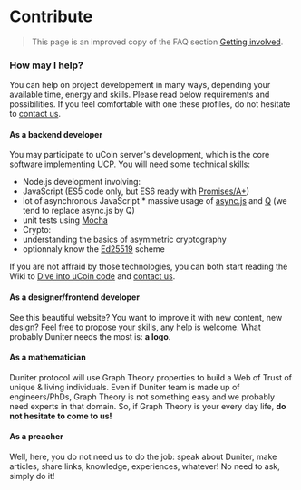 # Contribute

> This page is an improved copy of the FAQ section [Getting involved](/faq#gettinginvolved).
### How may I help?

You can help on project developement in many ways, depending your available time, energy and skills. Please read below requirements and possibilities. If you feel comfortable with one these profiles, do not hesitate to [contact us](/contact).
#### As a backend developer

You may participate to uCoin server's development, which is the core software implementing [UCP](https://github.com/ucoin-io/ucoin/blob/master/doc/Protocol.md). You will need some technical skills:

*   Node.js development involving:
 * JavaScript (ES5 code only, but ES6 ready with [Promises/A+](https://promisesaplus.com/))
 * lot of asynchronous JavaScript    * massive usage of [async.js](https://github.com/caolan/async) and [Q](https://github.com/kriskowal/q) (we tend to replace async.js by Q)
 * unit tests using [Mocha](https://mochajs.org/)
* Crypto:
 * understanding the basics of asymmetric cryptography
 * optionnaly know the [Ed25519](http://ed25519.cr.yp.to/) scheme

If you are not affraid by those technologies, you can both start reading the Wiki to [Dive into uCoin code](https://github.com/ucoin-io/ucoin/wiki/Dive-into-the-code) and [contact us](/contact).
#### As a designer/frontend developer

See this beautiful website? You want to improve it with new content, new design? Feel free to propose your skills, any help is welcome. What probably Duniter needs the most is: **a logo**.
#### As a mathematician

Duniter protocol will use Graph Theory properties to build a Web of Trust of unique & living individuals. Even if Duniter team is made up of engineers/PhDs, Graph Theory is not something easy and we probably need experts in that domain. So, if Graph Theory is your every day life, **do not hesitate to come to us!**

#### As a preacher

Well, here, you do not need us to do the job: speak about Duniter, make articles, share links, knowledge, experiences, whatever! No need to ask, simply do it! 
